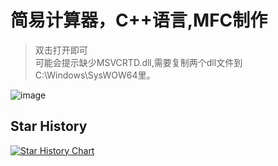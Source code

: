 # 简易计算器，C++语言,MFC制作
> 双击打开即可  
> 可能会提示缺少MSVCRTD.dll,需要复制两个dll文件到C:\Windows\SysWOW64里。

![image](https://github.com/user-attachments/assets/3c19e640-04de-482e-8d00-de0aa99a9238)

## Star History

[![Star History Chart](https://api.star-history.com/svg?repos=zongru666/caculator&type=Timeline)](https://star-history.com/#zongru666/caculator&Timeline)
